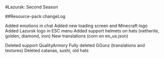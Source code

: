 #Lazursk: Second Season

##Resource-pack changeLog

Added emotions in chat
Added new loading screen and Minecraft logo
Added Lazursk logo in ESC menu
Added support helmets on hats (netherite, golden, diamond, iron)
New translations (corn on en_us.json)

Deleted support QualityArmory
Fully deleted GGunz (translations and textures)
Deleted catanas, sushi, old hats